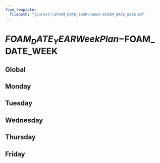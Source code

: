 ```yaml
---
foam_template:
  filepath: "journal\\$FOAM_DATE_YEAR\\Week-$FOAM_DATE_WEEK.md"
---
```

# $FOAM_DATE_YEAR WeekPlan-$FOAM_DATE_WEEK

## Global

## Monday

## Tuesday

## Wednesday

## Thursday

## Friday
